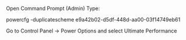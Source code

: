 Open Command Prompt (Admin) Type: 

powercfg -duplicatescheme e9a42b02-d5df-448d-aa00-03f14749eb61

Go to Control Panel → Power Options and select Ultimate Performance
